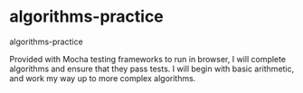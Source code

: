 # algorithms-practice
algorithms-practice

Provided with Mocha testing frameworks to run in browser, I will complete algorithms and ensure that they pass tests. I will begin with basic arithmetic, and work my way up to more complex algorithms.